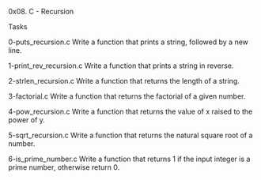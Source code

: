 0x08. C - Recursion

Tasks

0-puts_recursion.c
Write a function that prints a string, followed by a new line.

1-print_rev_recursion.c
Write a function that prints a string in reverse.

2-strlen_recursion.c
Write a function that returns the length of a string.

3-factorial.c
Write a function that returns the factorial of a given number.

4-pow_recursion.c
Write a function that returns the value of x raised to the power of y.

5-sqrt_recursion.c
Write a function that returns the natural square root of a number.
 
6-is_prime_number.c
Write a function that returns 1 if the input integer is a prime number, otherwise return 0.
